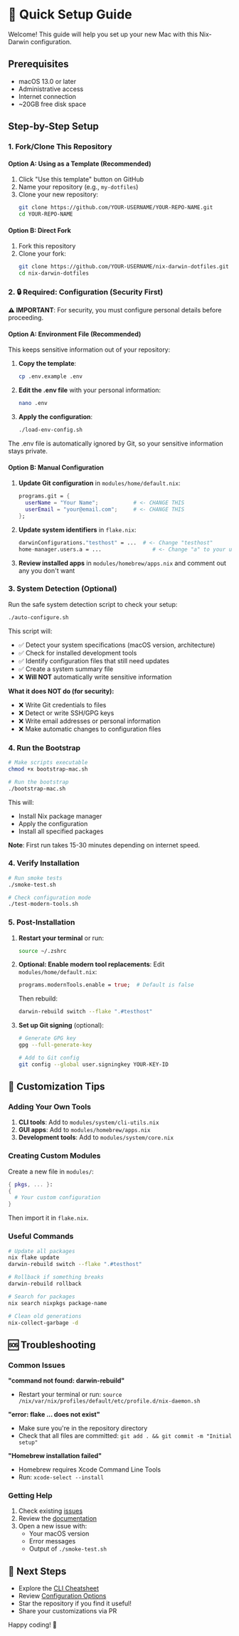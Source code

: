 # 🚀 Quick Setup Guide

Welcome! This guide will help you set up your new Mac with this Nix-Darwin configuration.

## Prerequisites

- macOS 13.0 or later
- Administrative access
- Internet connection
- ~20GB free disk space

## Step-by-Step Setup

### 1. Fork/Clone This Repository

#### Option A: Using as a Template (Recommended)
1. Click "Use this template" button on GitHub
2. Name your repository (e.g., `my-dotfiles`)
3. Clone your new repository:
   ```bash
   git clone https://github.com/YOUR-USERNAME/YOUR-REPO-NAME.git
   cd YOUR-REPO-NAME
   ```

#### Option B: Direct Fork
1. Fork this repository
2. Clone your fork:
   ```bash
   git clone https://github.com/YOUR-USERNAME/nix-darwin-dotfiles.git
   cd nix-darwin-dotfiles
   ```

### 2. 🔒 Required: Configuration (Security First)

**⚠️ IMPORTANT**: For security, you must configure personal details before proceeding.

#### Option A: Environment File (Recommended)

This keeps sensitive information out of your repository:

1. **Copy the template**:
   ```bash
   cp .env.example .env
   ```

2. **Edit the .env file** with your personal information:
   ```bash
   nano .env
   ```

3. **Apply the configuration**:
   ```bash
   ./load-env-config.sh
   ```

The .env file is automatically ignored by Git, so your sensitive information stays private.

#### Option B: Manual Configuration

1. **Update Git configuration** in `modules/home/default.nix`:
   ```nix
   programs.git = {
     userName = "Your Name";           # <- CHANGE THIS
     userEmail = "your@email.com";     # <- CHANGE THIS
   };
   ```

2. **Update system identifiers** in `flake.nix`:
   ```nix
   darwinConfigurations."testhost" = ...  # <- Change "testhost"
   home-manager.users.a = ...                # <- Change "a" to your username
   ```

3. **Review installed apps** in `modules/homebrew/apps.nix` and comment out any you don't want

### 3. System Detection (Optional)

Run the safe system detection script to check your setup:

```bash
./auto-configure.sh
```

This script will:
- ✅ Detect your system specifications (macOS version, architecture)
- ✅ Check for installed development tools
- ✅ Identify configuration files that still need updates
- ✅ Create a system summary file
- ❌ **Will NOT** automatically write sensitive information

**What it does NOT do (for security):**
- ❌ Write Git credentials to files
- ❌ Detect or write SSH/GPG keys
- ❌ Write email addresses or personal information
- ❌ Make automatic changes to configuration files

### 4. Run the Bootstrap

```bash
# Make scripts executable
chmod +x bootstrap-mac.sh

# Run the bootstrap
./bootstrap-mac.sh
```

This will:
- Install Nix package manager
- Apply the configuration
- Install all specified packages

**Note**: First run takes 15-30 minutes depending on internet speed.

### 4. Verify Installation

```bash
# Run smoke tests
./smoke-test.sh

# Check configuration mode
./test-modern-tools.sh
```

### 5. Post-Installation

1. **Restart your terminal** or run:
   ```bash
   source ~/.zshrc
   ```

2. **Optional: Enable modern tool replacements**:
   Edit `modules/home/default.nix`:
   ```nix
   programs.modernTools.enable = true;  # Default is false
   ```
   Then rebuild:
   ```bash
   darwin-rebuild switch --flake ".#testhost"
   ```

3. **Set up Git signing** (optional):
   ```bash
   # Generate GPG key
   gpg --full-generate-key
   
   # Add to Git config
   git config --global user.signingkey YOUR-KEY-ID
   ```

## 🎯 Customization Tips

### Adding Your Own Tools

1. **CLI tools**: Add to `modules/system/cli-utils.nix`
2. **GUI apps**: Add to `modules/homebrew/apps.nix`
3. **Development tools**: Add to `modules/system/core.nix`

### Creating Custom Modules

Create a new file in `modules/`:
```nix
{ pkgs, ... }:
{
  # Your custom configuration
}
```

Then import it in `flake.nix`.

### Useful Commands

```bash
# Update all packages
nix flake update
darwin-rebuild switch --flake ".#testhost"

# Rollback if something breaks
darwin-rebuild rollback

# Search for packages
nix search nixpkgs package-name

# Clean old generations
nix-collect-garbage -d
```

## 🆘 Troubleshooting

### Common Issues

**"command not found: darwin-rebuild"**
- Restart your terminal or run: `source /nix/var/nix/profiles/default/etc/profile.d/nix-daemon.sh`

**"error: flake ... does not exist"**
- Make sure you're in the repository directory
- Check that all files are committed: `git add . && git commit -m "Initial setup"`

**"Homebrew installation failed"**
- Homebrew requires Xcode Command Line Tools
- Run: `xcode-select --install`

### Getting Help

1. Check existing [issues](https://github.com/YOUR-USERNAME/YOUR-REPO/issues)
2. Review the [documentation](./README.md)
3. Open a new issue with:
   - Your macOS version
   - Error messages
   - Output of `./smoke-test.sh`

## 🎉 Next Steps

- Explore the [CLI Cheatsheet](./CLI_CHEATSHEET.md)
- Review [Configuration Options](./CONFIG_OPTIONS.md)
- Star the repository if you find it useful!
- Share your customizations via PR

Happy coding! 🚀 
